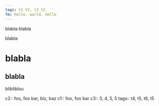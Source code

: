 ```yaml
---
tags: t1 t2, t3 t2
fm: hello, world, hello
---
```


blabla
blabla



blabla

# blabla

## blabla

blibliblou

c2:: foo, foo bar, biz, baz
c1:: foo, foo bar
c3:: 3, 4, 5, 5
tags:: t4, t5, t6, t5
